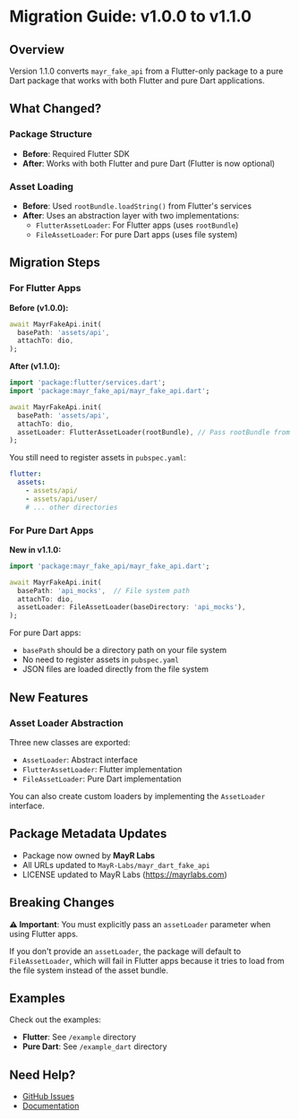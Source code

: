 # Migration Guide: v1.0.0 to v1.1.0

## Overview

Version 1.1.0 converts `mayr_fake_api` from a Flutter-only package to a pure Dart package that works with both Flutter and pure Dart applications.

## What Changed?

### Package Structure
- **Before**: Required Flutter SDK
- **After**: Works with both Flutter and pure Dart (Flutter is now optional)

### Asset Loading
- **Before**: Used `rootBundle.loadString()` from Flutter's services
- **After**: Uses an abstraction layer with two implementations:
  - `FlutterAssetLoader`: For Flutter apps (uses `rootBundle`)
  - `FileAssetLoader`: For pure Dart apps (uses file system)

## Migration Steps

### For Flutter Apps

**Before (v1.0.0):**
```dart
await MayrFakeApi.init(
  basePath: 'assets/api',
  attachTo: dio,
);
```

**After (v1.1.0):**
```dart
import 'package:flutter/services.dart';
import 'package:mayr_fake_api/mayr_fake_api.dart';

await MayrFakeApi.init(
  basePath: 'assets/api',
  attachTo: dio,
  assetLoader: FlutterAssetLoader(rootBundle), // Pass rootBundle from Flutter
);
```

You still need to register assets in `pubspec.yaml`:
```yaml
flutter:
  assets:
    - assets/api/
    - assets/api/user/
    # ... other directories
```

### For Pure Dart Apps

**New in v1.1.0:**
```dart
import 'package:mayr_fake_api/mayr_fake_api.dart';

await MayrFakeApi.init(
  basePath: 'api_mocks',  // File system path
  attachTo: dio,
  assetLoader: FileAssetLoader(baseDirectory: 'api_mocks'),
);
```

For pure Dart apps:
- `basePath` should be a directory path on your file system
- No need to register assets in `pubspec.yaml`
- JSON files are loaded directly from the file system

## New Features

### Asset Loader Abstraction
Three new classes are exported:
- `AssetLoader`: Abstract interface
- `FlutterAssetLoader`: Flutter implementation
- `FileAssetLoader`: Pure Dart implementation

You can also create custom loaders by implementing the `AssetLoader` interface.

## Package Metadata Updates

- Package now owned by **MayR Labs**
- All URLs updated to `MayR-Labs/mayr_dart_fake_api`
- LICENSE updated to MayR Labs (https://mayrlabs.com)

## Breaking Changes

**⚠️ Important**: You must explicitly pass an `assetLoader` parameter when using Flutter apps.

If you don't provide an `assetLoader`, the package will default to `FileAssetLoader`, which will fail in Flutter apps because it tries to load from the file system instead of the asset bundle.

## Examples

Check out the examples:
- **Flutter**: See `/example` directory
- **Pure Dart**: See `/example_dart` directory

## Need Help?

- [GitHub Issues](https://github.com/MayR-Labs/mayr_dart_fake_api/issues)
- [Documentation](https://github.com/MayR-Labs/mayr_dart_fake_api/wiki)
